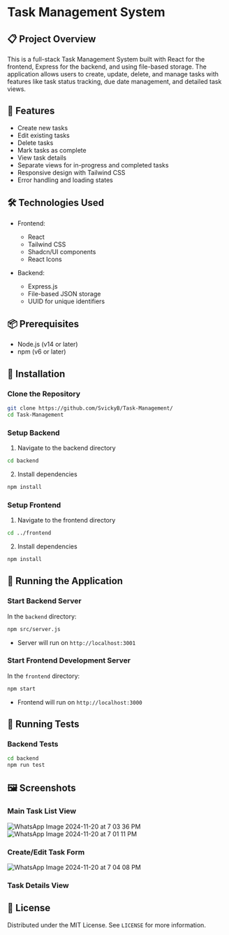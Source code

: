 # Task Management System

## 📋 Project Overview

This is a full-stack Task Management System built with React for the frontend, Express for the backend, and using file-based storage. The application allows users to create, update, delete, and manage tasks with features like task status tracking, due date management, and detailed task views.

## 🚀 Features

- Create new tasks
- Edit existing tasks
- Delete tasks
- Mark tasks as complete
- View task details
- Separate views for in-progress and completed tasks
- Responsive design with Tailwind CSS
- Error handling and loading states

## 🛠 Technologies Used

- Frontend:
  - React
  - Tailwind CSS
  - Shadcn/UI components
  - React Icons

- Backend:
  - Express.js
  - File-based JSON storage
  - UUID for unique identifiers

## 📦 Prerequisites

- Node.js (v14 or later)
- npm (v6 or later)

## 🔧 Installation

### Clone the Repository

```bash
git clone https://github.com/SvickyB/Task-Management/
cd Task-Management
```

### Setup Backend

1. Navigate to the backend directory
```bash
cd backend
```

2. Install dependencies
```bash
npm install
```

### Setup Frontend

1. Navigate to the frontend directory
```bash
cd ../frontend
```

2. Install dependencies
```bash
npm install
```

## 🏃 Running the Application

### Start Backend Server

In the `backend` directory:
```bash
npm src/server.js
```
- Server will run on `http://localhost:3001`

### Start Frontend Development Server

In the `frontend` directory:
```bash
npm start
```
- Frontend will run on `http://localhost:3000`

## 🧪 Running Tests

### Backend Tests
```bash
cd backend
npm run test
```

## 🖼 Screenshots



### Main Task List View 
![WhatsApp Image 2024-11-20 at 7 03 36 PM](https://github.com/user-attachments/assets/c87446a0-a2df-4ad8-91f9-5c0c6cb724d4)
![WhatsApp Image 2024-11-20 at 7 01 11 PM](https://github.com/user-attachments/assets/9eac7cde-6d56-4452-a5d1-a86606820f56)
### Create/Edit Task Form
![WhatsApp Image 2024-11-20 at 7 04 08 PM](https://github.com/user-attachments/assets/4640cdc5-ad14-430e-bb18-de795c157131)


### Task Details View


## 📄 License

Distributed under the MIT License. See `LICENSE` for more information.
